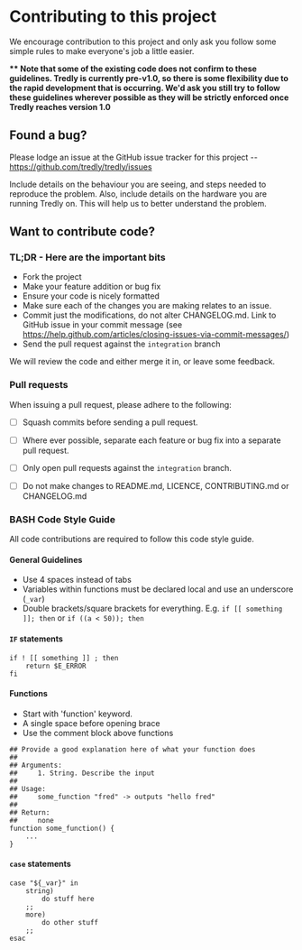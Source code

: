 # Contributing to this project

We encourage contribution to this project and only ask you follow some simple rules to make everyone's job a little easier.

**\*\* Note that some of the existing code does not confirm to these guidelines. Tredly is currently pre-v1.0, so there is some flexibility due to the rapid development that is occurring. We'd ask you still try to follow these guidelines wherever possible as they will be strictly enforced once Tredly reaches version 1.0**

## Found a bug?

Please lodge an issue at the GitHub issue tracker for this project -- <https://github.com/tredly/tredly/issues>

Include details on the behaviour you are seeing, and steps needed to reproduce the problem. Also, include details on the hardware you are running Tredly on. This will help us to better understand the problem.

## Want to contribute code?

### TL;DR - Here are the important bits

* Fork the project
* Make your feature addition or bug fix
* Ensure your code is nicely formatted
* Make sure each of the changes you are making relates to an issue.
* Commit just the modifications, do not alter CHANGELOG.md. Link to GitHub issue in your commit message (see <https://help.github.com/articles/closing-issues-via-commit-messages/>)
* Send the pull request against the `integration` branch

We will review the code and either merge it in, or leave some feedback.

### Pull requests

When issuing a pull request, please adhere to the following:

- [ ] Squash commits before sending a pull request.
- [ ] Where ever possible, separate each feature or bug fix into a separate pull request.
- [ ] Only open pull requests against the `integration` branch.
- [ ] Do not make changes to README.md, LICENCE, CONTRIBUTING.md or CHANGELOG.md


### BASH Code Style Guide

All code contributions are required to follow this code style guide.

#### General Guidelines

* Use 4 spaces instead of tabs
* Variables within functions must be declared local and use an underscore (`_var`)
* Double brackets/square brackets for everything. E.g. `if [[ something ]]; then` or `if ((a < 50)); then`

#### `IF` statements

```
if ! [[ something ]] ; then
    return $E_ERROR
fi
```

#### Functions

* Start with 'function' keyword.
* A single space before opening brace
* Use the comment block above functions

```
## Provide a good explanation here of what your function does
##
## Arguments:
##     1. String. Describe the input
##
## Usage:
##     some_function "fred" -> outputs "hello fred"
##
## Return:
##     none
function some_function() {
    ...
}
```

#### `case` statements

```
case "${_var}" in
    string)
        do stuff here
    ;;
    more)
        do other stuff
    ;;
esac
```
